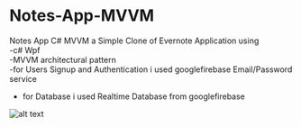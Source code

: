 # Notes-App-MVVM
Notes App C# MVVM
a Simple Clone of Evernote Application using <br> 
-c# Wpf <br>
-MVVM  architectural pattern <br>
-for Users Signup and Authentication i used googlefirebase  Email/Password service <br>
- for Database i used Realtime Database from googlefirebase<br>


![alt text](http://url/to/img.png)

